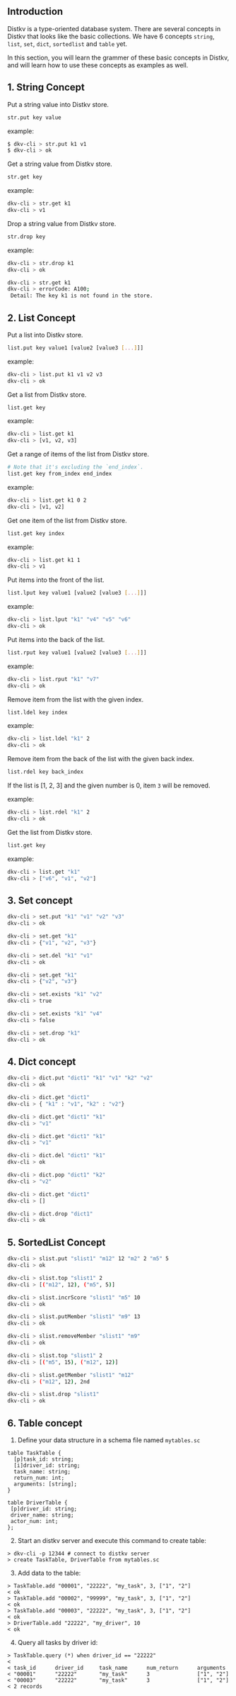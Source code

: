 ## Introduction
Distkv is a type-oriented database system. There are several concepts in Distkv that looks like the basic collections.
We have 6 concepts `string`, `list`, `set`, `dict`, `sortedlist` and `table` yet.

In this section, you will learn the grammer of these basic concepts in Distkv, and will learn how to use these concepts as examples as well.

## 1. String Concept


Put a string value into Distkv store.
```bash
str.put key value
```
example:
```bash
$ dkv-cli > str.put k1 v1
$ dkv-cli > ok
```

Get a string value from Distkv store.
```bash
str.get key
```
example:
```bash
dkv-cli > str.get k1
dkv-cli > v1
```

Drop a string value from Distkv store.
```bash
str.drop key
```
example:
```bash
dkv-cli > str.drop k1
dkv-cli > ok

dkv-cli > str.get k1
dkv-cli > errorCode: A100;
 Detail: The key k1 is not found in the store.
```

## 2. List Concept

Put a list into Distkv store.
```bash
list.put key value1 [value2 [value3 [...]]]
```
example:
```bash
dkv-cli > list.put k1 v1 v2 v3
dkv-cli > ok
```

Get a list from Distkv store.
```bash
list.get key
```
example:
```bash
dkv-cli > list.get k1
dkv-cli > [v1, v2, v3]
```

Get a range of items of the list from Distkv store.
```bash
# Note that it's excluding the `end_index`.
list.get key from_index end_index
```
example:
```bash
dkv-cli > list.get k1 0 2
dkv-cli > [v1, v2]
```

Get one item of the list from Distkv store.
```bash
list.get key index
```
example:
```bash
dkv-cli > list.get k1 1
dkv-cli > v1
```

Put items into the front of the list.
```bash
list.lput key value1 [value2 [value3 [...]]]
```
example:
```bash
dkv-cli > list.lput "k1" "v4" "v5" "v6"
dkv-cli > ok
```

Put items into the back of the list.
```bash
list.rput key value1 [value2 [value3 [...]]]
```
example:
```bash
dkv-cli > list.rput "k1" "v7"
dkv-cli > ok
```

Remove item from the list with the given index.
```bash
list.ldel key index
```
example:
```bash
dkv-cli > list.ldel "k1" 2
dkv-cli > ok
```

Remove item from the back of the list with the given back index.
```bash
list.rdel key back_index
```
If the list is [1, 2, 3] and the given number is 0, item `3` will be removed.

example:
```bash
dkv-cli > list.rdel "k1" 2
dkv-cli > ok
```

Get the list from Distkv store.
```bash
list.get key
```
example:
```bash
dkv-cli > list.get "k1"
dkv-cli > ["v6", "v1", "v2"]
```

## 3. Set concept
```bash
dkv-cli > set.put "k1" "v1" "v2" "v3"
dkv-cli > ok

dkv-cli > set.get "k1"
dkv-cli > {"v1", "v2", "v3"}

dkv-cli > set.del "k1" "v1"
dkv-cli > ok

dkv-cli > set.get "k1"
dkv-cli > {"v2", "v3"}

dkv-cli > set.exists "k1" "v2"
dkv-cli > true

dkv-cli > set.exists "k1" "v4"
dkv-cli > false

dkv-cli > set.drop "k1"
dkv-cli > ok
```

## 4. Dict concept
```bash
dkv-cli > dict.put "dict1" "k1" "v1" "k2" "v2"
dkv-cli > ok

dkv-cli > dict.get "dict1"
dkv-cli > { "k1" : "v1", "k2" : "v2"}

dkv-cli > dict.get "dict1" "k1"
dkv-cli > "v1"

dkv-cli > dict.get "dict1" "k1"
dkv-cli > "v1"

dkv-cli > dict.del "dict1" "k1"
dkv-cli > ok

dkv-cli > dict.pop "dict1" "k2"
dkv-cli > "v2"

dkv-cli > dict.get "dict1"
dkv-cli > []

dkv-cli > dict.drop "dict1"
dkv-cli > ok
```

## 5. SortedList Concept
```bash
dkv-cli > slist.put "slist1" "m12" 12 "m2" 2 "m5" 5
dkv-cli > ok

dkv-cli > slist.top "slist1" 2
dkv-cli > [("m12", 12), ("m5", 5)]

dkv-cli > slist.incrScore "slist1" "m5" 10
dkv-cli > ok

dkv-cli > slist.putMember "slist1" "m9" 13
dkv-cli > ok

dkv-cli > slist.removeMember "slist1" "m9"
dkv-cli > ok

dkv-cli > slist.top "slist1" 2
dkv-cli > [("m5", 15), ("m12", 12)]

dkv-cli > slist.getMember "slist1" "m12"
dkv-cli > ("m12", 12), 2nd

dkv-cli > slist.drop "slist1"
dkv-cli > ok
```

## 6. Table concept
1. Define your data structure in a schema file named `mytables.sc`
```shell
table TaskTable {
  [p]task_id: string;
  [i]driver_id: string;
  task_name: string;
  return_num: int;
  arguments: [string];
}
```
```shell
table DriverTable {
 [p]driver_id: string;
 driver_name: string;
 actor_num: int;
};
```
2. Start an distkv server and execute this command to create table:
```shell
> dkv-cli -p 12344 # connect to distkv server
> create TaskTable, DriverTable from mytables.sc
```
3. Add data to the table:
```shell
> TaskTable.add "00001", "22222", "my_task", 3, ["1", "2"]
< ok
> TaskTable.add "00002", "99999", "my_task", 3, ["1", "2"]
< ok
> TaskTable.add "00003", "22222", "my_task", 3, ["1", "2"]
< ok
> DriverTable.add "22222", "my_driver", 10
< ok
```
4. Query all tasks by driver id:
```shell
> TaskTable.query (*) when driver_id == "22222"
<
< task_id      driver_id     task_name      num_return      arguments
< "00001"      "22222"       "my_task"      3               ["1", "2"]
< "00003"      "22222"       "my_task"      3               ["1", "2"]
< 2 records
```

